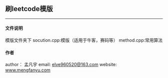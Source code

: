 ## 刷leetcode模版
-------

#### 文件说明
模版文件夹下
socution.cpp:模版（适用于牛客，赛码等）
method.cpp:常用算法

#### 作者
author： 孟凡宇
email:   elve960520@163.com
website: www.mengfanyu.com


